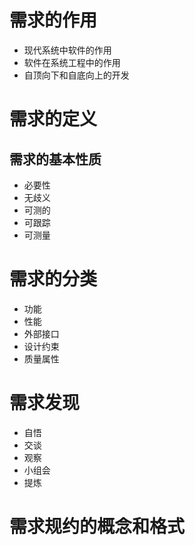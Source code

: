 # 需求的作用

- 现代系统中软件的作用
- 软件在系统工程中的作用
- 自顶向下和自底向上的开发

# 需求的定义

## 需求的基本性质

- 必要性
- 无歧义
- 可测的
- 可跟踪
- 可测量

# 需求的分类

- 功能
- 性能
- 外部接口
- 设计约束
- 质量属性

# 需求发现

- 自悟
- 交谈
- 观察
- 小组会
- 提炼

# 需求规约的概念和格式
